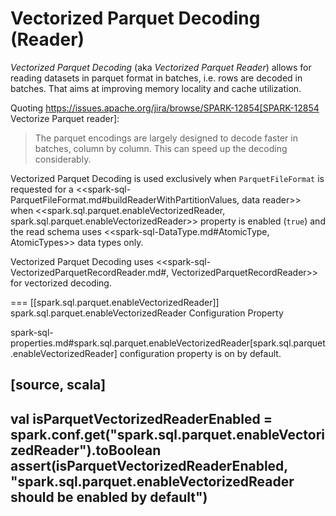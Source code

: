 # Vectorized Parquet Decoding (Reader)

*Vectorized Parquet Decoding* (aka *Vectorized Parquet Reader*) allows for reading datasets in parquet format in batches, i.e. rows are decoded in batches. That aims at improving memory locality and cache utilization.

Quoting https://issues.apache.org/jira/browse/SPARK-12854[SPARK-12854 Vectorize Parquet reader]:

> The parquet encodings are largely designed to decode faster in batches, column by column. This can speed up the decoding considerably.

Vectorized Parquet Decoding is used exclusively when `ParquetFileFormat` is requested for a <<spark-sql-ParquetFileFormat.md#buildReaderWithPartitionValues, data reader>> when <<spark.sql.parquet.enableVectorizedReader, spark.sql.parquet.enableVectorizedReader>> property is enabled (`true`) and the read schema uses <<spark-sql-DataType.md#AtomicType, AtomicTypes>> data types only.

Vectorized Parquet Decoding uses <<spark-sql-VectorizedParquetRecordReader.md#, VectorizedParquetRecordReader>> for vectorized decoding.

=== [[spark.sql.parquet.enableVectorizedReader]] spark.sql.parquet.enableVectorizedReader Configuration Property

spark-sql-properties.md#spark.sql.parquet.enableVectorizedReader[spark.sql.parquet.enableVectorizedReader] configuration property is on by default.

[source, scala]
----
val isParquetVectorizedReaderEnabled = spark.conf.get("spark.sql.parquet.enableVectorizedReader").toBoolean
assert(isParquetVectorizedReaderEnabled, "spark.sql.parquet.enableVectorizedReader should be enabled by default")
----
